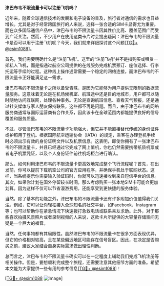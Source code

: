 **津巴布韦不限流量卡可以注册飞机吗？**

近年来，随着全球通信技术的发展和电子设备的普及，旅行者对通信的需求也日益增长。尤其是对于经常跨国旅行的人来说，选择一张合适的SIM卡显得尤为重要。而在众多国际通信产品中，津巴布韦的不限流量卡因其性价比高、覆盖范围广而受到广泛关注。然而，不少用户在使用这类卡片时会提出疑问：津巴布韦的不限流量卡是否可以用于注册飞机呢？今天，我们就来详细探讨这个问题[[TG💪+ @esim1088](https://t.me/s/esim1088)]。

首先，我们需要明确什么是“注册飞机”。这里的“注册飞机”并不是指购买或租赁一架私人飞机，而是指通过航空公司提供的在线服务完成机票预订、座位选择、行李托运等手续的过程。这种线上操作通常需要一个稳定的网络连接，而津巴布韦的不限流量卡正好能满足这一需求。

津巴布韦的不限流量卡之所以备受青睐，是因为它能够为用户提供无限制的数据流量服务。这意味着无论是在机场候机室、航班途中还是目的地城市，用户都可以随时随地访问互联网，处理各种事务。无论是查询航班信息、查看天气预报，还是通过社交媒体与家人朋友保持联系，这些都不再是问题。而且，由于津巴布韦的网络服务商通常与国际运营商有合作关系，因此该卡在全球范围内都能提供良好的信号覆盖和服务质量。

不过，尽管津巴布韦的不限流量卡功能强大，但它并不能直接替代传统的身份证件或护照用于登机。根据国际航空运输协会（IATA）的规定，乘客在办理登机手续时必须出示有效的身份证明文件以及机票信息。这表明，即使你拥有了一张津巴布韦的不限流量卡，并且已经通过它完成了网上值机，你也仍然需要携带纸质机票或者电子机票凭证，以及个人身份证件前往机场柜台进行确认。

那么，如何利用津巴布韦的不限流量卡更高效地完成整个飞行流程呢？首先，在出发前，你可以提前下载航空公司的官方应用程序，并确保手机处于联网状态。这样，当系统提示你需要输入验证码时，你就可以迅速接收到来自短信平台的信息。其次，如果你计划在国外停留较长时间，那么考虑购买一张本地SIM卡可能会更加划算。因为这样不仅可以节省漫游费用，还能享受到更快捷的服务体验。

当然，除了基本的功能之外，津巴布韦的不限流量卡还有许多附加价值值得我们关注。例如，它可以让你轻松接入全球知名的社交平台，如Facebook、Instagram等；也可以帮助你在紧急情况下快速拨打急救电话或联系亲友求助。此外，对于那些喜欢拍摄风景照片或者录制视频的人来说，这款卡片所提供的大容量存储空间无疑是一个巨大的福音。

当然，任何事物都有其局限性。虽然津巴布韦的不限流量卡在很多方面表现优异，但它的价格相对较高，且在某些偏远地区可能存在信号盲区。因此，在决定是否购买之前，建议大家结合自身实际需求做出理性判断。

总而言之，津巴布韦的不限流量卡确实可以在一定程度上辅助我们完成飞机注册等相关操作。但是，要想顺利完成整个旅程，还需要注意其他细节方面的准备。希望本文能为大家提供一些有用的参考信息[[TG💪+ @esim1088](https://t.me/s/esim1088)]！

[[TG💪+ @esim1088](https://t.me/s/esim1088) ![Image](https://i.postimg.cc/4NQfJmqS/Snipaste-2025-05-13-00-14-12.png)]